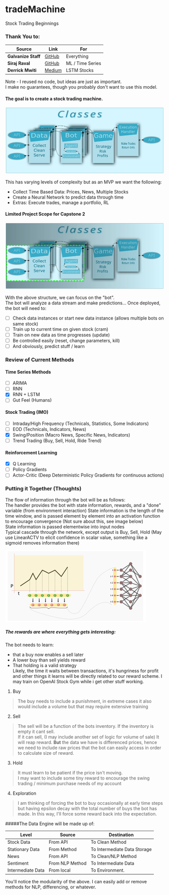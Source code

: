 # tradeMachine
Stock Trading Beginnings

### Thank You to:   
Source|Link|For   
------- |  -------- | -------   
**Galvanize Staff** | [GitHub](https://github.com/gSchool) | Everything
**Siraj Raval** | [GitHub](https://github.com/llSourcell) | ML / Time Series
**Derrick Mwiti** | [Medium](https://heartbeat.fritz.ai/using-a-keras-long-shortterm-memory-lstm-model-to-predict-stock-prices-a08c9f69aa74) | LSTM Stocks

Note - I reused no code, but ideas are just as important.   
I make no guarantees, though you probably don't want to use this model.

#### The goal is to create a stock trading machine.  
![classes](resources/classes.svg)   

This has varying levels of complexity but as an MVP we want the following:  
* Collect Time Based Data: Prices, News, Multiple Stocks  
* Create a Neural Network to predict data through time  
* Extras: Execute trades, manage a portfolio, RL

#### Limited Project Scope for Capstone 2  
![classes_initial](resources/classes_initial.svg)   

With the above structure, we can focus on the "bot".  
The bot will analyze a data stream and make predictions...
Once deployed, the bot will need to:
- [ ] Check data instances or start new data instance (allows multiple bots on same stock)
- [ ] Train up to current time on given stock (cram)
- [ ] Train on new data as time progresses (update)
- [ ] Be controlled easily (reset, change parameters, kill)  
- [ ] And obviously, predict stuff / learn

### Review of Current Methods  
#### Time Series Methods   
- [ ] ARIMA    
- [ ] RNN  
- [x] RNN + LSTM  
- [ ] Gut Feel (Humans)  

#### Stock Trading (IMO)  
- [ ] Intraday/High Frequency (Technicals, Statistics, Some Indicators)  
- [ ] EOD (Technicals, Indicators, News)  
- [x] Swing/Position (Macro News, Specific News, Indicators)   
- [ ] Trend Trading (Buy, Sell, Hold, Ride Trend)  

#### Reinforcement Learning   
- [x] Q Learning    
- [ ] Policy Gradients   
- [ ] Actor-Critic (Deep Deterministic Policy Gradients for continuous actions)   

### Putting it Together  (Thoughts)

The flow of information through the bot will be as follows:  
The handler provides the bot with state information, rewards, and a "done" variable (from environment interaction)
State information is the length of the time window, and is passed element
by element into an activation function to encourage convergence (Not sure about this, see image below)  
State information is passed elementwise into input nodes  
Typical cascade through the network, except output is Buy, Sell, Hold  (May use LinearACTV to elicit confidence in scalar value, something like a sigmoid removes information there)  

![State](resources/state.svg)

##### The rewards are where everything gets interesting:  
The bot needs to learn:
* that a buy now enables a sell later
* A lower buy than sell yields reward  
* That holding is a valid strategy   
Likely, the time it waits between transactions, it's hungriness for profit and other things it learns will
be directly related to our reward scheme. I may train on OpenAI Stock Gym while i get other stuff working.

1. Buy
> The buy needs to include a punishment, in extreme cases it also would include a volume but that may require extensive training  

2. Sell
> The sell will be a function of the bots inventory. If the inventory is empty it cant sell.   
If it can sell, (I may include another set of logic for volume of sale)  It will reap reward. **But** the data we have is differenced prices, hence we need to include raw prices that the bot can easily access in order to calculate size of reward.

3. Hold
> It must learn to be patient if the price isn't moving.   
I may want to include some tiny reward to encourage the swing trading / minimum purchase needs of my account

4. Exploration
> I am thinking of forcing the bot to buy occasionally at early time steps but having epsilon decay with the total number of buys the bot has made. In this way, I'll force some reward back into the expectation.


#####The Data Engine will be made up of:  

Level | Source | Destination  
----- | ------ | ------  
Stock Data | From API | To Clean Method  
Stationary Data | From Method | To Intermediate Data Storage
News | From API | To Clean/NLP Method
Sentiment | From NLP Method | To Intermediate Data
Intermediate Data | From local | To Environment.

You'll notice the modularity of the above. I can easily add or remove methods for NLP, differencing, or whatever.
